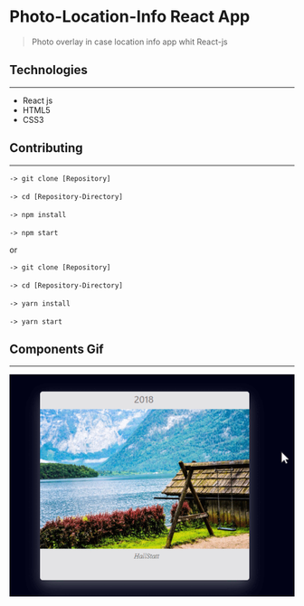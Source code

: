 # Photo-Location-Info React App

> Photo overlay in case location info app whit React-js

## Technologies

---

- React js
- HTML5
- CSS3

## Contributing

---

```
-> git clone [Repository]

-> cd [Repository-Directory]

-> npm install

-> npm start
```

or

```
-> git clone [Repository]

-> cd [Repository-Directory]

-> yarn install

-> yarn start
```

## Components Gif

---

![screen-gif](./src/photo-hover.gif)
